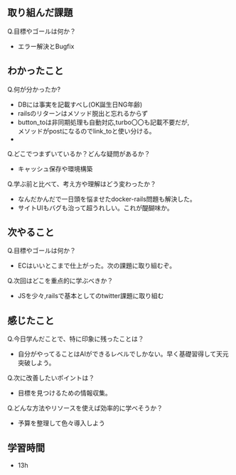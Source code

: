 ## 取り組んだ課題
Q.目標やゴールは何か？  
+ エラー解決とBugfix


## わかったこと
Q.何が分かったか?  
+ DBには事実を記載すべし(OK誕生日NG年齢)
+ railsのリターンはメソッド脱出と忘れるからず
+ button_toは非同期処理も自動対応,turbo〇〇も記載不要だが,  
メソッドがpostになるのでlink_toと使い分ける。
+ 


Q.どこでつまずいているか？どんな疑問があるか？
+ キャッシュ保存や環境構築


Q.学ぶ前と比べて、考え方や理解はどう変わったか？
+ なんだかんだで一日頭を悩ませたdocker-rails問題も解決した。
+ サイトUIもバグも治って超うれしい。これが醍醐味か。


## 次やること
Q.目標やゴールは何か？  
+ ECはいいとこまで仕上がった。次の課題に取り組むぞ。


Q.次回はどこを重点的に学ぶべきか？  
+ JSを少々,railsで基本としてのtwitter課題に取り組む


## 感じたこと
Q.今日学んだことで、特に印象に残ったことは？  
+ 自分がやってることはAIができるレベルでしかない。早く基礎習得して天元突破しよう。


Q.次に改善したいポイントは？  
+ 目標を見つけるための情報収集。


Q.どんな方法やリソースを使えば効率的に学べそうか？
+ 予算を整理して色々導入しよう


## 学習時間
+ 13h
